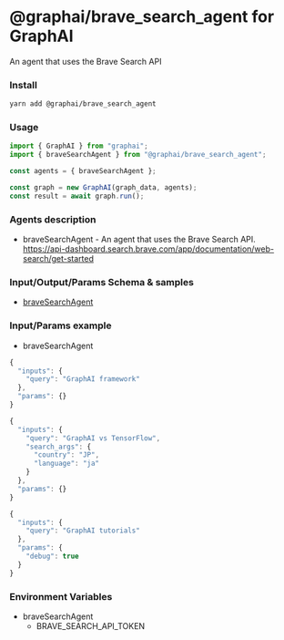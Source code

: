 
# @graphai/brave_search_agent for GraphAI

An agent that uses the Brave Search API

### Install

```sh
yarn add @graphai/brave_search_agent
```


### Usage

```typescript
import { GraphAI } from "graphai";
import { braveSearchAgent } from "@graphai/brave_search_agent";

const agents = { braveSearchAgent };

const graph = new GraphAI(graph_data, agents);
const result = await graph.run();
```

### Agents description
- braveSearchAgent - An agent that uses the Brave Search API. https://api-dashboard.search.brave.com/app/documentation/web-search/get-started

### Input/Output/Params Schema & samples
 - [braveSearchAgent](https://github.com/receptron/graphai-agents/blob/main/docs/agentDocs/net/braveSearchAgent.md)

### Input/Params example
 - braveSearchAgent

```typescript
{
  "inputs": {
    "query": "GraphAI framework"
  },
  "params": {}
}
```


```typescript
{
  "inputs": {
    "query": "GraphAI vs TensorFlow",
    "search_args": {
      "country": "JP",
      "language": "ja"
    }
  },
  "params": {}
}
```


```typescript
{
  "inputs": {
    "query": "GraphAI tutorials"
  },
  "params": {
    "debug": true
  }
}
```


### Environment Variables
 - braveSearchAgent
   - BRAVE_SEARCH_API_TOKEN








